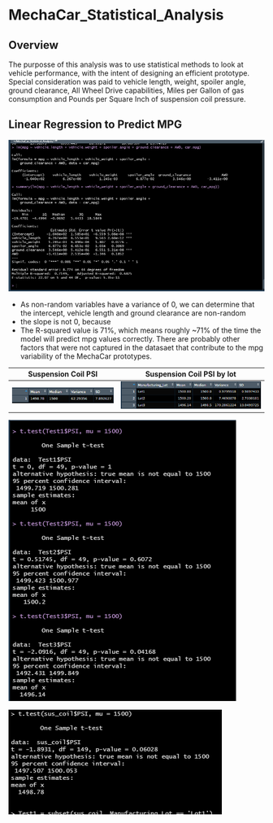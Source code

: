 # MechaCar_Statistical_Analysis

## Overview

The purposse of this analysis was to use statistical methods to look at vehicle performance, with the intent of designing an efficient prototype. Special consideration was paid to vehicle length, weight, spoiler angle, ground clearance, All Wheel Drive capabilities, Miles per Gallon of gas consumption and Pounds per Square Inch of suspension coil pressure. 

## Linear Regression to Predict MPG
![](https://github.com/Mikeblanchard/MechaCar_Statistical_Analysis/blob/main/Resources/Linear_Regression_to_Predict_MPG.png)

- As non-random variables have a variance of 0, we can determine that the intercept, vehicle length and ground clearance are non-random 
- the slope is not 0, because  
- The R-squared value is 71%, which means roughly ~71% of the time the model will predict mpg values correctly. There are probably other factors that were not captured in the datasaet that contribute to the mpg variability of the MechaCar prototypes.





| Suspension Coil PSI | Suspension Coil PSI by lot |
| --------------------- | --------------------------------- |
|![](https://github.com/Mikeblanchard/MechaCar_Statistical_Analysis/blob/main/Resources/t.test_challenge4.png)|![](https://github.com/Mikeblanchard/MechaCar_Statistical_Analysis/blob/main/Resources/t.test_challenge3.png)|


![](https://github.com/Mikeblanchard/MechaCar_Statistical_Analysis/blob/main/Resources/t.test_challenge.png)

![](https://github.com/Mikeblanchard/MechaCar_Statistical_Analysis/blob/main/Resources/t.test_challenge2.png)



